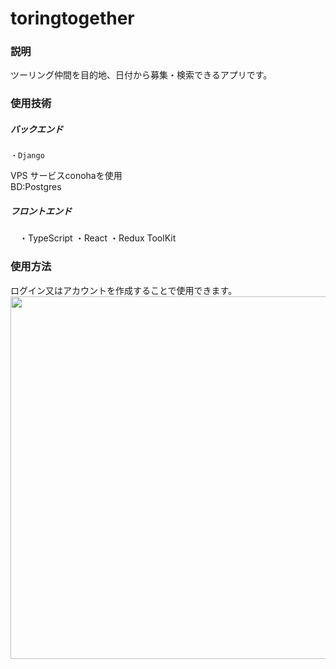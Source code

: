 # toringtogether
### 説明
ツーリング仲間を目的地、日付から募集・検索できるアプリです。

### 使用技術
##### バックエンド
    ・Django
 VPS サービスconohaを使用  
 BD:Postgres
##### フロントエンド
  　・TypeScript
    ・React
    ・Redux ToolKit
 
### 使用方法
ログイン又はアカウントを作成することで使用できます。
<img src="https://user-images.githubusercontent.com/28708899/113418968-7690a080-9401-11eb-95b5-7d483b35d0d9.jpg" width="580px">
